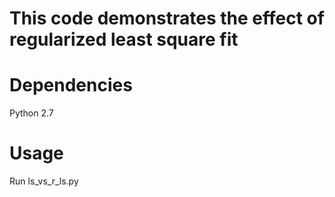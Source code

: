 # This code demonstrates the effect of regularized least square fit

# Dependencies

Python 2.7

# Usage

Run ls_vs_r_ls.py









